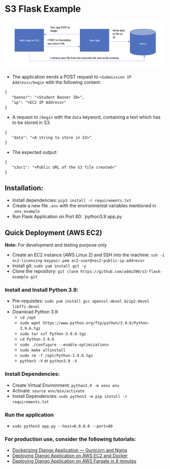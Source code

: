 # S3 Flask Example

![Block diagram of expected architecture](diagram.png?raw=true "Block Diagram")

- The application sends a POST request to `<Submission IP Address>/begin` with the following content:
```
{
   "banner": "<Student Banner ID>",
   "ip": "<EC2 IP Address>"
}
```

- A request to `/begin` with the `data` keyword, containing a text which has to be stored in S3.
```
{
   "data": "<A string to store in S3>"
}
```

- The expected output:
```
{
   "s3uri": "<Public URL of the S3 file created>"
}
```

## Installation:
- Install dependencies: `pip3 install -r requirements.txt`
- Create a new file `.env` with the environmental variables mentioned in `.env.example`
- Run Flask Application on Port 80: `python3.9 app.py

## Quick Deployment (AWS EC2)
**Note:** For development and testing purpose only
- Create an EC2 instance (AWS Linux 2) and SSH into the machine: `ssh -i ec2-licensing-keypair.pem ec2-user@<ec2-public-ip-address>`
- Install git: `sudo yum install git -y`
- Clone the repository: `git clone https://github.com/addu390/s3-flask-example.git`

### Install and Install Python 3.9:
- Pre-requisites: `sudo yum install gcc openssl-devel bzip2-devel libffi-devel`
- Download Python 3.9:
	- `cd /opt`
	- `sudo wget https://www.python.org/ftp/python/3.9.6/Python-3.9.6.tgz`
	- `sudo tar xzf Python-3.9.6.tgz`
	- `cd Python-3.9.6`
	- `sudo ./configure --enable-optimizations`
	- `sudo make altinstall`
	- `sudo rm -f /opt/Python-3.9.6.tgz`
	- `python3 -V` or `python3.9 -V`

### Install Dependencies:
- Create Virtual Environment: `python3.9 -m venv env`
- Activate: `source env/bin/activate`
- Install Dependencies: `sudo python3 -m pip install -r requirements.txt`

### Run the application
- `sudo python3 app.py --host=0.0.0.0 --port=80`

### For production use, consider the following tutorials:
- [Dockerizing Django Application — Gunicorn and Nginx](https://blog.devgenius.io/dockerizing-django-application-gunicorn-and-nginx-5a74b250198f)
- [Deploying Django Application on AWS EC2 and Docker](https://medium.com/dev-genius/deploying-django-application-on-aws-ec2-and-docker-10a1f7c29573)
- [Deploying Django Application on AWS Fargate in 8 minutes](https://medium.com/faun/deploying-django-application-on-aws-fargate-in-8-minutes-f04373880e0a)


